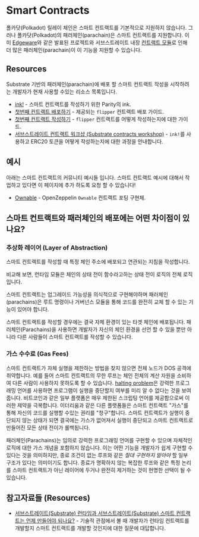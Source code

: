 # Smart Contracts

폴카닷(Polkadot) 릴레이 체인은 스마트 컨트랙트를 기본적으로 지원하지 않습니다. 그러나 폴카닷(Polkadot)의 패러체인(parachain)은 스마트 컨트랙트를 지원합니다. 이미 [Edgeware](https://edgewa.re)와 같은 발표된 프로젝트와 서브스트레이트 내장 [컨트랙트 모듈](https://crates.parity.io/srml_contract/index.html)로 인해 더 많은 패러체인(parachain)이 이 기능을 지원할 수 있습니다.

## Resources

Substrate 기반의 패러체인(parachain)에 배포 할 스마트 컨트랙트 작성을 시작하려는 개발자가 현재 사용할 수있는 리소스 목록입니다.

- [ink!](https://github.com/paritytech/ink) - 스마트 컨트랙트를 작성하기 위한 Parity의 ink.
- [첫번째 컨트랙트 배포하기](https://github.com/paritytech/ink/wiki/Deploying-Your-First-Contract) - 제공되는 `flipper` 컨트랙트 배포 가이드.
- [첫번째 컨트랙트 작성하기](https://github.com/paritytech/ink/wiki/Writing-Your-First-Contract) - `flipper` 컨트랙트를 어떻게 작성하는지에 대한 가이드.
- [서브스트레이트 컨트랙트 워크샵 (Substrate contracts workshop)](https://shawntabrizi.github.io/substrate-contracts-workshop/#/) - `ink!`를 사용하고 ERC20 토큰을 어떻게 작성하는지에 대한 과정을 안내합니다.

## 예시

아래는 스마트 컨트랙트의 커뮤니티 예시들 입니다. 스마트 컨트랙트 예시에 대해서 작업하고 있다면 이 페이지에 추가 하도록 요청 할 수 있습니다!

- [Ownable](https://github.com/JesseAbram/foRust/) - OpenZeppelin `Ownable` 컨트랙트 포팅 구현체.

## 스마트 컨트랙트와 패러체인의 배포에는 어떤 차이점이 있나요?

### 추상화 레이어 (Layer of Abstraction)

스마트 컨트랙트를 작성할 때 특정 체인 주소에 배포되고 연관되는 지침을 작성합니다.

비교해 보면, 런타임 모듈은 체인의 상태 전이 함수라고하는 상태 전이 로직의 전체 로직입니다.

스마트 컨트랙트는 업그레이드 가능성을 의식적으로 구현해야하며 패러체인(parachains)은 루트 명령이나 거버넌스 모듈을 통해 코드를 완전히 교체 할 수 있는 기능이 있어야 합니다.

스마트 컨트랙트를 작성할 경우에는 결국 자체 환경이 있는 타겟 체인에 배포됩니다. 패러체인(Parachains)을 사용하면 개발자가 자신의 체인 환경을 선언 할 수 있을 뿐만 아니라 다른 사람들이 스마트 컨트랙트를 작성할 수 있습니다.

### 가스 수수료 (Gas Fees)

스마트 컨트랙트가 자체 실행을 제한하는 방법을 찾지 않으면 전체 노드가 DOS 공격에 취약합니다. 예를 들어 스마트 컨트랙트의 무한 루프는 체인 전체의 계산 자원을 소비하여 다른 사람이 사용하지 못하도록 할 수 있습니다. [halting problem](https://en.wikipedia.org/wiki/Halting_problem)은 강력한 프로그래밍 언어를 사용하면 프로그램이 실행을 중단할지 여부를 미리 알 수 없다는 것을 보여줍니다. 비트코인과 같은 일부 플랫폼은 매우 제한된 스크립팅 언어를 제공함으로써 이러한 제약을 극복합니다. 이더리움과 같은 다른 플랫폼들은 스마트 컨트랙트 "가스"를 통해 자신의 코드를 실행할 수있는 권리를 "청구"합니다. 스마트 컨트랙트가 실행이 중단되지 않는 상태가 되면 결국에는 가스가 없어져서 실행이 중단되고 스마트 컨트랙트로 만들어진 모든 상태 전이가 롤백됩니다.

패러체인(Parachains)는 임의로 강력한 프로그래밍 언어를 구현할 수 있으며 자체적인 로직에 대한 가스 개념을 포함하지 않습니다. 이는 어떤 기능을 개발자가 쉽게 구현할 수 있다는 것을 의미하지만, 종료 조건이 없는 루프와 같은 _절대 구현하지 말아야_ 할 일부 구조가 있다는 의미이기도 합니다. 종료가 명확하지 않는 복잡한 루프와 같은 특정 논리를 스마트 컨트랙트가 아닌 레이어에 두거나 완전히 제거하는 것이 현명한 선택이 될 수 있습니다.

## 참고자료들 (Resources)

- [서브스트레이트(Substrate) 런타임과 서브스트레이트(Substrate) 스마트 컨트랙트는 언제 만들어야 되나요?](https://stackoverflow.com/a/56041305) - 기술적 관점에서 볼 때 개발자가 런타임 컨트랙트를 개발할지 스마트 컨트랙트를 개발할 것인지에 대한 질문에 대답합니다.
